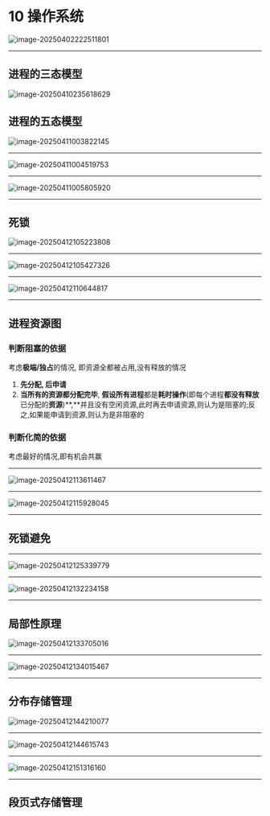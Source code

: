 # 10 操作系统

![image-20250402222511801](../../../images/image-20250402222511801.png)

---

## 进程的三态模型

![image-20250410235618629](../../../images/image-20250410235618629.png)

## 进程的五态模型

![image-20250411003822145](../../../images/image-20250411003822145.png)

---

![image-20250411004519753](../../../images/image-20250411004519753.png)

---

![image-20250411005805920](../../../images/image-20250411005805920.png)

---

## 死锁

![image-20250412105223808](../../../images/image-20250412105223808.png)

---

![image-20250412105427326](../../../images/image-20250412105427326.png)

---

![image-20250412110644817](../../../images/image-20250412110644817.png)

---

## 进程资源图

### 判断阻塞的依据

考虑**极端/独占**的情况, 即资源全都被占用,没有释放的情况

1. **先分配, 后申请**
2. **当所有的资源都分配完毕**, **假设所有进程**都是**耗时操作**(即每个进程**都没有释放**已分配的**资源**)**,**并且没有空闲资源,此时再去申请资源,则认为是阻塞的;反之,如果能申请到资源,则认为是非阻塞的

### 判断化简的依据

考虑最好的情况,即有机会共赢

---

![image-20250412113611467](../../../images/image-20250412113611467.png)

---

![image-20250412115928045](../../../images/image-20250412115928045.png)

---

## 死锁避免

---

![image-20250412125339779](../../../images/image-20250412125339779.png)

---

![image-20250412132234158](../../../images/image-20250412132234158.png)

---

## 局部性原理

![image-20250412133705016](../../../images/image-20250412133705016.png)

---

![image-20250412134015467](../../../images/image-20250412134015467.png)

---

## 分布存储管理

![image-20250412144210077](../../../images/image-20250412144210077.png)

---

![image-20250412144615743](../../../images/image-20250412144615743.png)

---

![image-20250412151316160](../../../images/image-20250412151316160.png)

---

## 段页式存储管理



